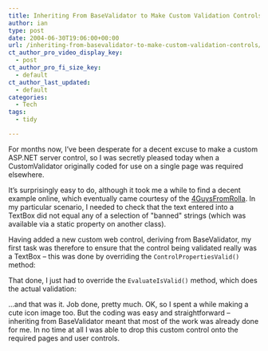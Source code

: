 ```yaml
---
title: Inheriting From BaseValidator to Make Custom Validation Controls
author: ian
type: post
date: 2004-06-30T19:06:00+00:00
url: /inheriting-from-basevalidator-to-make-custom-validation-controls/
ct_author_pro_video_display_key:
  - post
ct_author_pro_fi_size_key:
  - default
ct_author_last_updated:
  - default
categories:
  - Tech
tags:
  - tidy

---
```

<!--kg-card-begin: html-->

For months now, I&#8217;ve been desperate for a decent excuse to make a custom ASP.NET server control, so I was secretly pleased today when a CustomValidator originally coded for use on a single page was required elsewhere.

It&#8217;s surprisingly easy to do, although it took me a while to find a decent example online, which eventually came courtesy of the [4GuysFromRolla][1]. In my particular scenario, I needed to check that the text entered into a TextBox did not equal any of a selection of "banned" strings (which was available via a static property on another class).

Having added a new custom web control, deriving from BaseValidator, my first task was therefore to ensure that the control being validated really was a TextBox &#8211; this was done by overriding the `ControlPropertiesValid()` method:



That done, I just had to override the `EvaluateIsValid()` method, which does the actual validation:



&#8230;and that was it. Job done, pretty much. OK, so I spent a while making a cute icon image too. But the coding was easy and straightforward &#8211; inheriting from BaseValidator meant that most of the work was already done for me. In no time at all I was able to drop this custom control onto the required pages and user controls.

<!--kg-card-end: html-->

 [1]: http://www.4guysfromrolla.com/webtech/tips/t040302-1.shtml